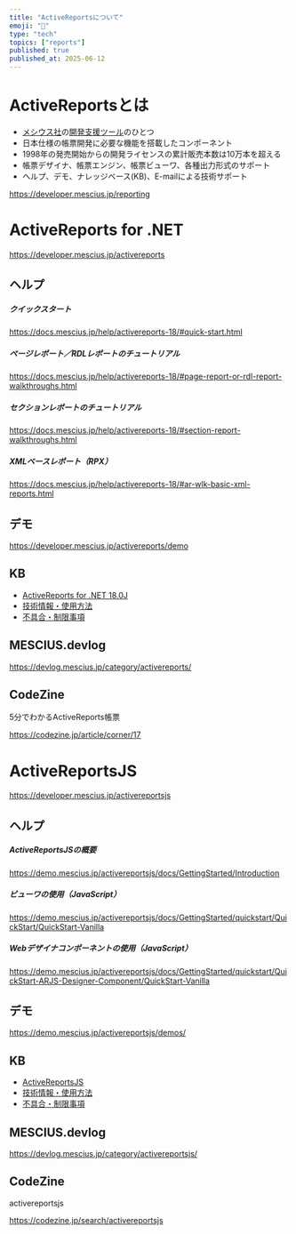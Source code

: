 ```yaml
---
title: "ActiveReportsについて"
emoji: "📝"
type: "tech"
topics: ["reports"]
published: true
published_at: 2025-06-12
---
```


# ActiveReportsとは

- [メシウス社](https://www.mescius.com/)の[開発支援ツール](https://developer.mescius.jp/)のひとつ
- 日本仕様の帳票開発に必要な機能を搭載したコンポーネント
- 1998年の発売開始からの開発ライセンスの累計販売本数は10万本を超える
- 帳票デザイナ、帳票エンジン、帳票ビューワ、各種出力形式のサポート
- ヘルプ、デモ、ナレッジベース(KB)、E-mailによる技術サポート

https://developer.mescius.jp/reporting

# ActiveReports for .NET

https://developer.mescius.jp/activereports

## ヘルプ

##### クイックスタート
https://docs.mescius.jp/help/activereports-18/#quick-start.html

##### ページレポート／RDLレポートのチュートリアル
https://docs.mescius.jp/help/activereports-18/#page-report-or-rdl-report-walkthroughs.html

##### セクションレポートのチュートリアル
https://docs.mescius.jp/help/activereports-18/#section-report-walkthroughs.html

##### XMLベースレポート（RPX）
https://docs.mescius.jp/help/activereports-18/#ar-wlk-basic-xml-reports.html

## デモ

https://developer.mescius.jp/activereports/demo

## KB

- [ActiveReports for .NET 18.0J](https://support.mescius.jp/hc/ja/categories/9172336363023-ActiveReports-for-NET-18-0J)
- [技術情報・使用方法](https://support.mescius.jp/hc/ja/sections/9172341253391)
- [不具合・制限事項](https://support.mescius.jp/hc/ja/sections/9172308316559)

## MESCIUS.devlog

https://devlog.mescius.jp/category/activereports/

## CodeZine

5分でわかるActiveReports帳票

https://codezine.jp/article/corner/17


# ActiveReportsJS

https://developer.mescius.jp/activereportsjs

## ヘルプ

##### ActiveReportsJSの概要
https://demo.mescius.jp/activereportsjs/docs/GettingStarted/Introduction

##### ビューワの使用（JavaScript）
https://demo.mescius.jp/activereportsjs/docs/GettingStarted/quickstart/QuickStart/QuickStart-Vanilla

##### Webデザイナコンポーネントの使用（JavaScript）
https://demo.mescius.jp/activereportsjs/docs/GettingStarted/quickstart/QuickStart-ARJS-Designer-Component/QuickStart-Vanilla

## デモ

https://demo.mescius.jp/activereportsjs/demos/

## KB

- [ActiveReportsJS](https://support.mescius.jp/hc/ja/categories/360000708915)
- [技術情報・使用方法](https://support.mescius.jp/hc/ja/sections/360000728056)
- [不具合・制限事項](https://support.mescius.jp/hc/ja/sections/360000728036)

## MESCIUS.devlog

https://devlog.mescius.jp/category/activereportsjs/

## CodeZine

activereportsjs

https://codezine.jp/search/activereportsjs
